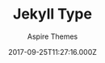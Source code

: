 ---
title: Jekyll Type
github: https://github.com/ahmadajmi/type
demo: https://type-jekyll.aspirethemes.com/
author: Aspire Themes
thumbnail: themes/jekyll-type.jpg
ssg:
  - Jekyll
cms:
  - Markdown
date: 2017-09-25T11:27:16.000Z
description: 🎉  Minimal and Clean Free Jekyll Theme
draft: true
publish_date: '2017-09-25T11:27:16Z'
update_date: '2020-06-01T14:12:23Z'
github_star: 197
github_fork: 140
---